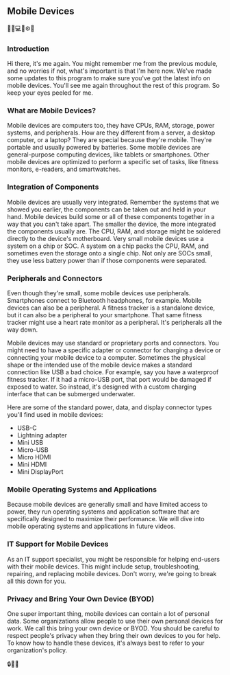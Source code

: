 ## Mobile Devices

📱📲💻🔋⚙️🔌

### Introduction

Hi there, it's me again. You might remember me from the previous module, and no worries if not, what's important is that I'm here now. We've made some updates to this program to make sure you've got the latest info on mobile devices. You'll see me again throughout the rest of this program. So keep your eyes peeled for me.

### What are Mobile Devices?

Mobile devices are computers too, they have CPUs, RAM, storage, power systems, and peripherals. How are they different from a server, a desktop computer, or a laptop? They are special because they're mobile. They're portable and usually powered by batteries. Some mobile devices are general-purpose computing devices, like tablets or smartphones. Other mobile devices are optimized to perform a specific set of tasks, like fitness monitors, e-readers, and smartwatches.

### Integration of Components

Mobile devices are usually very integrated. Remember the systems that we showed you earlier, the components can be taken out and held in your hand. Mobile devices build some or all of these components together in a way that you can't take apart. The smaller the device, the more integrated the components usually are. The CPU, RAM, and storage might be soldered directly to the device's motherboard. Very small mobile devices use a system on a chip or SOC. A system on a chip packs the CPU, RAM, and sometimes even the storage onto a single chip. Not only are SOCs small, they use less battery power than if those components were separated.

### Peripherals and Connectors

Even though they're small, some mobile devices use peripherals. Smartphones connect to Bluetooth headphones, for example. Mobile devices can also be a peripheral. A fitness tracker is a standalone device, but it can also be a peripheral to your smartphone. That same fitness tracker might use a heart rate monitor as a peripheral. It's peripherals all the way down.

Mobile devices may use standard or proprietary ports and connectors. You might need to have a specific adapter or connector for charging a device or connecting your mobile device to a computer. Sometimes the physical shape or the intended use of the mobile device makes a standard connection like USB a bad choice. For example, say you have a waterproof fitness tracker. If it had a micro-USB port, that port would be damaged if exposed to water. So instead, it's designed with a custom charging interface that can be submerged underwater.

Here are some of the standard power, data, and display connector types you'll find used in mobile devices:

- USB-C
- Lightning adapter
- Mini USB
- Micro-USB
- Micro HDMI
- Mini HDMI
- Mini DisplayPort

### Mobile Operating Systems and Applications

Because mobile devices are generally small and have limited access to power, they run operating systems and application software that are specifically designed to maximize their performance. We will dive into mobile operating systems and applications in future videos.

### IT Support for Mobile Devices

As an IT support specialist, you might be responsible for helping end-users with their mobile devices. This might include setup, troubleshooting, repairing, and replacing mobile devices. Don't worry, we're going to break all this down for you.

### Privacy and Bring Your Own Device (BYOD)

One super important thing, mobile devices can contain a lot of personal data. Some organizations allow people to use their own personal devices for work. We call this bring your own device or BYOD. You should be careful to respect people's privacy when they bring their own devices to you for help. To know how to handle these devices, it's always best to refer to your organization's policy.

🔒📱💼